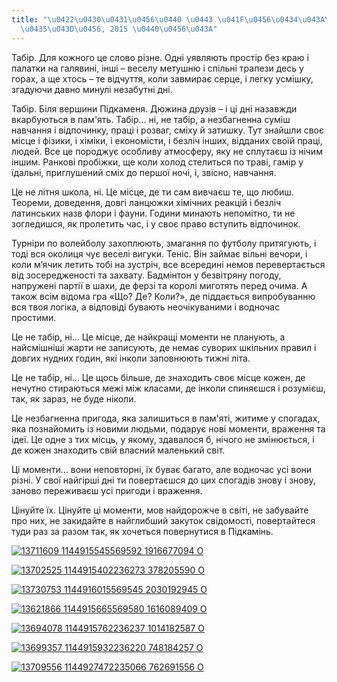 ```yaml
---
title: "\u0422\u0430\u0431\u0456\u0440 \u0443 \u041F\u0456\u0434\u043A\u0430\u043C\
  \u0435\u043D\u0456, 2015 \u0440\u0456\u043A"
---
```

Табір. Для кожного це слово різне. Одні уявляють простір без краю і палатки на галявині, інші – веселу метушню і спільні трапези десь у горах, а ще хтось – те відчуття, коли завмирає серце, і легку усмішку, згадуючи давно минулі незабутні дні.

Табір. Біля вершини Підкаменя. Дюжина друзів – і ці дні назавжди вкарбуються в пам'ять. Табір… ні, не табір, а незбагненна суміш навчання і відпочинку, праці і розваг, сміху й затишку. Тут знайшли своє місце і фізики, і хіміки, і економісти, і безліч інших, відданих своїй праці, людей. Все це породжує особливу атмосферу, яку не сплутаєш із нічим іншим. Ранкові пробіжки, ще коли холод стелиться по траві, гамір у їдальні, приглушений сміх до першої ночі, і, звісно, навчання.

Це не літня школа, ні. Це місце, де ти сам вивчаєш те, що любиш. Теореми, доведення, довгі ланцюжки хімічних реакцій і безліч латинських назв флори і фауни. Години минають непомітно, ти не зогледишся, як пролетить час, і у своє право вступить відпочинок.

Турніри по волейболу захоплюють, змагання по футболу притягують, і тоді вся околиця чує веселі вигуки. Теніс. Він займає вільні вечори, і коли м’ячик летить тобі на зустріч, все всередині немов перевертається від зосередженості та захвату. Бадмінтон у безвітряну погоду, напружені партії в шахи, де ферзі та королі миготять перед очима. А також всім відома гра «Що? Де? Коли?», де піддається випробуванню вся твоя логіка, а відповіді бувають неочікуваними і водночас простими.

Це не табір, ні… Це місце, де найкращі моменти не планують, а найсмішніші жарти не записують, де немає суворих шкільних правил і довгих нудних годин, які інколи заповнюють тижні літа.

Це не табір, ні… Це щось більше, де знаходить своє місце кожен, де нечутно стираються межі між класами, де інколи спиняєшся і розумієш, так, як зараз, не буде ніколи.

Це незбагненна пригода, яка залишиться в пам'яті, житиме у спогадах, яка познайомить із новими людьми, подарує нові моменти, враження та ідеї. Це одне з тих місць, у якому, здавалося б, нічого не змінюється, і де кожен знаходить свій власний маленький світ.

Ці моменти… вони неповторні, їх буває багато, але водночас усі вони різні. У свої найгірші дні ти повертаєшся до цих спогадів знову і знову, заново переживаєш усі пригоди і враження.

Цінуйте їх. Цінуйте ці моменти, мов найдорожче в світі, не забувайте про них, не закидайте в найглибший закуток свідомості, повертайтеся туди раз за разом так, як хочеться повернутися в Підкамінь.

[![13711609 1144915545569592 1916677094 O](/files/табір-у-підкамені-20-13711609_1144915545569592_1916677094_o_500x375.jpg)](/files/для-ліцеїстів-13711609_1144915545569592_1916677094_o.jpg)

[![13702525 1144915402236273 378205590 O](/files/табір-у-підкамені-20-13702525_1144915402236273_378205590_o_500x375.jpg)](/files/для-ліцеїстів-13702525_1144915402236273_378205590_o.jpg)

[![13730753 1144916015569545 2030192945 O](/files/табір-у-підкамені-20-13730753_1144916015569545_2030192945_o_500x375.jpg)](/files/для-ліцеїстів-13730753_1144916015569545_2030192945_o.jpg)

[![13621866 1144915665569580 1616089409 O](/files/табір-у-підкамені-20-13621866_1144915665569580_1616089409_o_500x375.jpg)](/files/для-ліцеїстів-13621866_1144915665569580_1616089409_o.jpg)

[![13694078 1144915762236237 1014182587 O](/files/табір-у-підкамені-20-13694078_1144915762236237_1014182587_o_500x375.jpg)](/files/для-ліцеїстів-13694078_1144915762236237_1014182587_o.jpg)

[![13699357 1144915932236220 748184257 O](/files/табір-у-підкамені-20-13699357_1144915932236220_748184257_o_500x375.jpg)](/files/для-ліцеїстів-13699357_1144915932236220_748184257_o.jpg)

[![13709556 1144927472235066 762691556 O](/files/табір-у-підкамені-20-13709556_1144927472235066_762691556_o_500x375.jpg)](/files/для-ліцеїстів-13709556_1144927472235066_762691556_o.jpg)